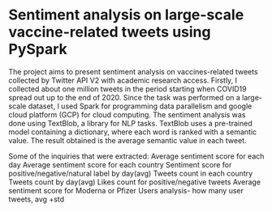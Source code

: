 # Sentiment analysis on large-scale vaccine-related tweets using PySpark

The project aims to present sentiment analysis on vaccines-related tweets collected by Twitter API V2 with academic research access. Firstly, I collected about one million tweets in the period starting when COVID19 spread out up to the end of 2020. Since the task was performed on a large-scale dataset, I used Spark for programming data parallelism and google cloud platform (GCP) for cloud computing. 
The sentiment analysis was done using TextBlob, a library for NLP tasks. TextBlob uses a pre-trained model containing a dictionary, where each word is ranked with a semantic value. The result obtained is the average semantic value in each tweet.

Some of the inquiries that were extracted:
Average sentiment score for each day
Average sentiment score for each country
Sentiment score for positive/negative/natural label by day(avg)
Tweets count in each country
Tweets count by day(avg)
Likes count for positive/negative tweets
Average sentiment score for Moderna or Pfizer
Users analysis- how many user tweets, avg +std
